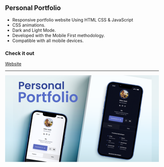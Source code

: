 ## Personal Portfolio

- Responsive portfolio website Using HTML CSS & JavaScript
- CSS animations.
- Dark and Light Mode.
- Developed with the Mobile First methodology.
- Compatible with all mobile devices.

### Check it out

[Website](https://vitoraoki.up.railway.app/)

---

![preview img](/preview.png)
